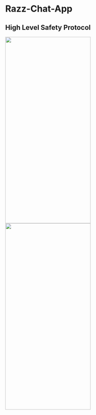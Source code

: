 # Razz-Chat-App
## High Level Safety Protocol

<img src="https://github.com/erhangocen/RAZZ-Chat-APP/blob/RAZZ/assets/loading.png?raw=true" width="270" height="590">

<img src="https://github.com/erhangocen/RAZZ-Chat-APP/blob/RAZZ/assets/razz-2.png?raw=true" width="270" height="590">